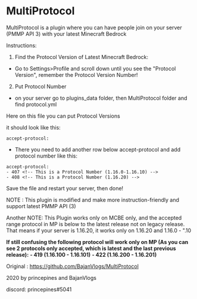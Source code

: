 # MultiProtocol
MultiProtocol is a plugin where you can have people join on your server (PMMP API 3) with your latest
Minecraft Bedrock

Instructions:
1. Find the Protocol Version of Latest Minecraft Bedrock:
- Go to Settings>Profile and scroll down until you see the "Protocol Version",
remember the Protocol Version Number!

2. Put Protocol Number
- on your server go to plugins_data folder, then MultiProtocol folder and
find protocol.yml

Here on this file you can put Protocol Versions

it should look like this:

```
accept-protocol:
```

- There you need to add another row below accept-protocol and add protocol number like this:

```
accept-protocol:
- 407 <!-- This is a Protocol Number (1.16.0-1.16.10) -->
- 408 <!-- This is a Protocol Number (1.16.20) -->
```


Save the file and restart your server, then done!


NOTE : This plugin is modified and make more instruction-friendly and support latest PMMP API (3)

Another NOTE: This Plugin works only on MCBE only, and the accepted range protocol in MP is below to the latest release not on legacy release.
That means if your server is 1.16.20, it works only on 1.16.20 and 1.16.0 -  ".10

**If still confusing the following protocol will work only on MP (As you can see 2 protocols only accepted, which is latest and the last previous release):**
**- 419 (1.16.100 - 1.16.101)**
**- 422 (1.16.200 - 1.16.201)**


Original : https://github.com/BajanVlogs/MultiProtocol



2020 by princepines and BajanVlogs

discord: princepines#5041
